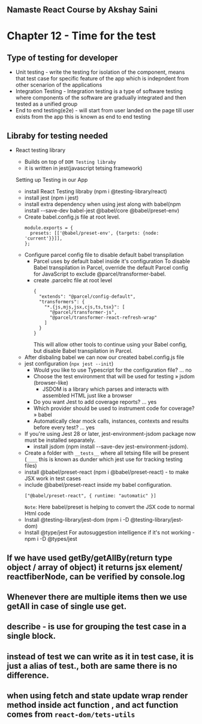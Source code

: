 ## Namaste React Course by Akshay Saini

# Chapter 12 - Time for the test

## Type of testing for developer

- Unit testing - write the testing for isolation of the component, means that test case for specific feature of the app which is indepndent from other scenarion of the applications
- Integration Testing - Integration testing is a type of software testing where components of the software are gradually integrated and then tested as a unified group
- End to end testing(e2e) - will start from user landed on the page till user exists from the app this is known as end to end testing

## Libraby for testing needed

- React testing library

  - Builds on top of `DOM Testing libraby`
  - it is written in jest(javascript tetsing framework)

  Setting up Testing in our App

  - install React Testing libraby (npm i @testing-library/react)
  - install jest (npm i jest)
  - install extra dependency when using jest along with babel(npm install --save-dev babel-jest @babel/core @babel/preset-env)
  - Create babel.config.js file at root level.
    ```
    module.exports = {
      presets: [['@babel/preset-env', {targets: {node: 'current'}}]],
    };
    ```
  - Configure parcel config file to disable default babel transpilation
    - Parcel uses by default babel inside it's configuration
      To disable Babel transpilation in Parcel, override the default Parcel config for JavaScript to exclude @parcel/transformer-babel.
    - create .parcelrc file at root level
      ```
      {
        "extends": "@parcel/config-default",
        "transformers": {
          "*.{js,mjs,jsx,cjs,ts,tsx}": [
            "@parcel/transformer-js",
            "@parcel/transformer-react-refresh-wrap"
          ]
        }
      }
      ```
      This will allow other tools to continue using your Babel config, but disable Babel transpilation in Parcel.
  - After disbaling babel we can now our created babel.config.js file
  - jest configuration (`npx jest --init`)
    - Would you like to use Typescript for the configuration file? ... no
    - Choose the test environment that will be used for testing » jsdom (browser-like)
      - JSDOM is a library which parses and interacts with assembled HTML just like a browser
    - Do you want Jest to add coverage reports? ... yes
    - Which provider should be used to instrument code for coverage? » babel
    - Automatically clear mock calls, instances, contexts and results before every test? ... yes
  - If you're using Jest 28 or later, jest-environment-jsdom package now must be installed separately.
    - install jsdom (npm install --save-dev jest-environment-jsdom).
  - Create a folder with `__tests__` where all tetsing fille will be present (`____` this is known as dunder which jest use for tracking testing files)
  - install @babel/preset-react (npm i @babel/preset-react) - to make JSX work in test cases
  - include @babel/preset-react inside my babel configuration.
    ```
    ["@babel/preset-react", { runtime: "automatic" }]
    ```
    `Note`: Here babel/preset is helping to convert the JSX code to normal Html code
  - Install @testing-library/jest-dom (npm i -D @testing-library/jest-dom)
  - Install @type/jest For autosuggestion intelligence if it's not working - npm i -D @types/jest

## If we have used getBy/getAllBy(return type object / array of object) it returns jsx element/ reactfiberNode, can be verified by console.log

## Whenever there are multiple items then we use getAll in case of single use get.

## describe - is use for grouping the test case in a single block.

## instead of test we can write as it in test case, it is just a alias of test., both are same there is no difference.

## when using fetch and state update wrap render method inside act function , and act function comes from `react-dom/tets-utils`
